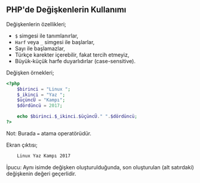 ## PHP'de Değişkenlerin Kullanımı

Değişkenlerin özellikleri;
- `$` simgesi ile tanımlanırlar,
- `Harf` veya `_` simgesi ile başlarlar,
- Sayı ile başlamazlar,
- Türkçe karekter içerebilir, fakat tercih etmeyiz,
- Büyük-küçük harfe duyarlıdırlar (case-sensitive).

Değişken örnekleri;

```php
<?php
    $birinci = "Linux ";
    $_ikinci = "Yaz ";
    $üçüncÜ = "Kampı";
    $dördüncü = 2017;

    echo $birinci.$_ikinci.$üçüncÜ." ".$dördüncü;
?>
```

Not: Burada `=` atama operatörüdür.

Ekran çıktısı;
```sh
    Linux Yaz Kampı 2017
```

İpucu: Aynı isimde değişken oluşturulduğunda, son oluşturulan (alt satırdaki) değişkenin değeri geçerlidir.
